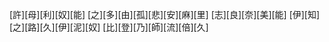 [許][母][利][奴][能] [之][多][由][孤][悲][安][麻][里] [志][良][奈][美][能] [伊][知][之][路][久][伊][泥][奴] [比][登][乃][師][流][倍][久]
